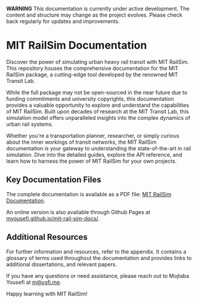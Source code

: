 
**WARNING** This documentation is currently under active development. The content and structure may change as the project evolves. Please check back regularly for updates and improvements.


# MIT RailSim Documentation

Discover the power of simulating urban heavy rail transit with MIT RailSim. This repository houses the comprehensive documentation for the MIT RailSim package, a cutting-edge tool developed by the renowned MIT Transit Lab.

While the full package may not be open-sourced in the near future due to funding commitments and university copyrights, this documentation provides a valuable opportunity to explore and understand the capabilities of MIT RailSim. Built upon decades of research at the MIT Transit Lab, this simulation model offers unparalleled insights into the complex dynamics of urban rail systems.

Whether you're a transportation planner, researcher, or simply curious about the inner workings of transit networks, the MIT RailSim documentation is your gateway to understanding the state-of-the-art in rail simulation. Dive into the detailed guides, explore the API reference, and learn how to harness the power of MIT RailSim for your own projects.

## Key Documentation Files

The complete documentation is available as a PDF file: [MIT RailSim Documentation](_build/latex/mitrailsim.pdf).

An online version is also available through Github Pages at [myousefi.github.io/mit-rail-sim-docs/](https://myousefi.github.io/mit-rail-sim-docs/).


## Additional Resources

For further information and resources, refer to the appendix. It contains a glossary of terms used throughout the documentation and provides links to additional dissertations, and relevant papers.

If you have any questions or need assistance, please reach out to Mojtaba Yousefi at [m@ysfi.me](mailto:m@ysfi.me).

Happy learning with MIT RailSim!


